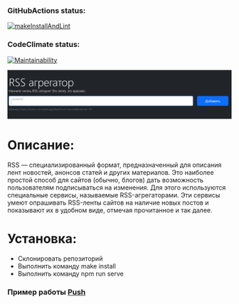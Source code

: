 ### GitHubActions status:
[![makeInstallAndLint](https://github.com/IvanSH-Jr/frontend-project-11/actions/workflows/makeInstallAndLint.yml/badge.svg)](https://github.com/IvanSH-Jr/frontend-project-11/actions/workflows/makeInstallAndLint.yml)
### CodeClimate status:
[![Maintainability](https://api.codeclimate.com/v1/badges/ca27890f903c61d19ee7/maintainability)](https://codeclimate.com/github/IvanSH-Jr/frontend-project-11/maintainability)


![alt text](/public/image.png)

# Описание:
RSS — специализированный формат, предназначенный для описания лент новостей, анонсов статей и других материалов. Это наиболее простой способ для сайтов (обычно, блогов) дать возможность пользователям подписываться на изменения. Для этого используются специальные сервисы, называемые RSS-агрегаторами. Эти сервисы умеют опрашивать RSS-ленты сайтов на наличие новых постов и показывают их в удобном виде, отмечая прочитанное и так далее.

# Установка:
* Склонировать репозиторий
* Выполнить команду make install
* Выполнить команду npm run serve

### Пример работы [Push](https://myrssgeneratorapp.onrender.com/)
